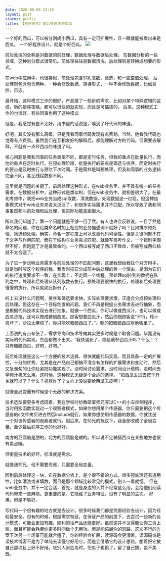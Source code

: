 ```yaml
---
date: 2020-05-06 22:28
layout: post
status: public
title: 【程序思考】前后处理这种西瓜
---
```


一个好的西瓜，可以被分割成小西瓜，具有一定可扩展性，且一眼就能被看出来是西瓜。
一个好程序设计，就是个好西瓜。
![](~/01-19-04.jpg)

前后处理的全称是对数据的前处理，数据处理与数据后处理。
在数据分析的一些领域，这种划分模式很常见。前处理往往是数据清洗，后处理则是转换成想要的形式。

在web中应用中，也很类似，前处理包含SQL取数，筛选，和一些空值处理。
后处理则包含包含两种，一种会修改数据，转换形式，一种不会修改数据，比如监控，日志。

最开始，这种模式工作的很好，产品提了一些新的需求，比如对某个特殊逻辑的监控，新的排序策略，都可以很快的就实现，而且是可插拔的。
后来，这种模式工作的也很好，有些同事也用了这种模式

但是，我感觉有些不太好，用书里的话说是，嗅到了坏代码的味道。

好吧，其实没有那么高级，只是我看同事代码发现有点费劲。当然，他看我代码也觉得有点费劲。虽然我们在互相友好的解释后，都能理解对方的代码。但需要去解释，不就有一点坏西瓜的味道了吗。

核心问题是我和同事的任务类型不同，都是定时任务，但我的重点在批量执行，而他的重点在定时执行。在预处理阶段，批量执行的要点是筛选与排序，而定时执行的要点是及时执行与预估下次时间。于是同样是叫预处理，但我和同事的业务逻辑完全不同，甚至线程数都不同。

这里就是问题的关键了，前后处理这种形式，在web业务里，并不具有统一的任务需求。在数据分析中，这种形式是类似的，但在web业务中，就相差很大了。在最初考虑中，我把web业务当成sql取数，清洗数据，处理数据这一过程。但这种抽象模式对于web业务来说太泛泛了，和很多实际需求并不匹配，所以导致了我和同事虽然都叫前处理和后处理，但实际功能差距很大。

所以我们知道了，第一个问题就是不够一目了然。有人也许会反驳说，一目了然是命名的问题，你在给类命名时加上相应的业务描述词不就好了吗？比如排序预处理、筛选预处理。确实，命名一定程度上可以改善代码可读性。但是关键问题不在于文字与作用匹配，而在于结构与业务需求匹配。就像写高考作文，一个错别字固然不好，但跑题了才是最致命的。一个西瓜被写成了西爪不致命，但被写成西红柿就不太合适了。

为了进一步说明业务需求与前后处理的不匹配问题，这里我想给我找个对方辩手，就是当时写这个程序的我。我当时把它分成前中后处理的另一个理由，是因为它们的执行速度要求不一致，在实现上，不走同一个线程。预处理sql拉到的数扔在队列之中，处理和后处理从队列取数去执行。预处理要很快的执行，处理和后处理要慢慢的执行，所以就如此拆分了。

听上去没什么问题啊，排序和筛选要求快，实际处理要求慢，正适合分成预处理和后处理。但这存在一个目标倒置的问题，我们不再是根据业务需求去进行抽象，而是根据代码技术实现去进行抽象。就像一个西瓜，你可以做成西瓜汁，也可以做成西瓜沙拉，还可以做成糖醋西瓜。顾客想要西瓜汁，然后你跟顾客说“不行，榨汁机坏了，沙拉太麻烦了，你只能吃糖醋西瓜了。”，唰的把糖醋西瓜塞他嘴里了。

上面说的有点夸张了，需求导向和技术导向其实更多时候是个取舍问题。毕竟没有实际的代码实现，东西都做不出来。“我快渴死了，能给我杯西瓜汁吗？什么！？只有糖醋西瓜，好吧，好吧。”

前后处理就是这么一个方便的技术选择，很快就能代码实现，而且具备一定的扩展性，十分的优秀。尤其是在产品自己都搞不清会有怎样的扩展需求和变动时，然后又急匆匆的让你赶紧把功能实现了。没时间讨论需求，没时间设计结构，没时间去学榨汁机怎么用。这时候，这种模式无疑是个合适的选择。
“把西瓜丢进去按下开关就可以了？什么？机器炸了？文档上没说要给西瓜去皮啊！”

就像全局变量有时候是个无敌的解决方案。

技术选型要更多考虑因素。我在学校时给教研室师兄写过C++的小车控制程序，当时用宏函数实现过一个观察者模式，如果你想用某个传感器，你只需要把这个传感器的c文件拷贝进去然后include就行，如果你想使用传感器的数据，你就注册一个对该传感器的观察者就行。但后来，在师兄的抗议下，我全部改成了全局变量。至少最后程序工作的也挺好。

南方的豆腐脑是甜的，北方的豆腐脑是咸的。所以说不定糖醋西瓜在某些地方也很有卖点哦。

但衡量技术的好坏，标准就是需求。

就像我师兄，他不需要优雅，只需要全局变量。

回到前后处理这一块，它在数据分析上，是个很不错的方式。很多预处理还有通用性，比如清洗或者填数，而且是那个领域比较常见的模式，别人一看就懂。
但在web业务中，并不一定合适，首先，就是身边的人并不经常这么用，会给他们阅读代码带来一些麻烦。更重要的是，它隐藏了业务特征，没有了明显的主次。
好用，但是不够好。

写代码一个很有趣的地方就是去设计。很多时候我们都是凭借经验去设计，因为经验最安全。但有的时候，根据需求特征，在保证产品的前提下，去尝试一些新的设计模式，可能会更加有趣，顺利的话产品还能更好。虽然这并不见得能让你工资上涨，而且可能会耗费你更多时间做个无用功。但是能拓展你的思路，这次不行的方案下次另一个场景可能就合适了，你的经验会扩展，读源码会更清晰。读源码或是读技术博客不是为了单纯去读懂它好用它，而是会借助它的设计思路，想着把它放自己那项目上好不好用。吃别人家西瓜时，把瓜子也偷了，留了自己搞，岂不美哉。




